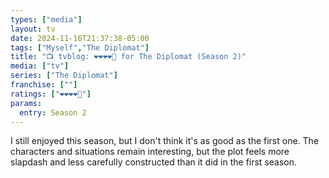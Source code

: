 ```yaml
---
types: ["media"]
layout: tv
date: 2024-11-16T21:37:38-05:00
tags: ["Myself","The Diplomat"]
title: "📺 tvblog: ❤️❤️❤️❤️🖤 for The Diplomat (Season 2)"
media: ["tv"]
series: ["The Diplomat"]
franchise: [""]
ratings: ["❤️❤️❤️❤️🖤"]
params:
  entry: Season 2
---
```

I still enjoyed this season, but I don't think it's as good as the first one. The characters and situations remain interesting, but the plot feels more slapdash and less carefully constructed than it did in the first season.
